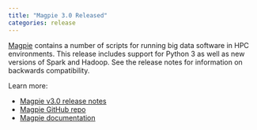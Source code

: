 ```yaml
---
title: "Magpie 3.0 Released"
categories: release
---
```


[Magpie](https://github.com/LLNL/magpie) contains a number of scripts for running big data software in HPC environments. This release includes support for Python 3 as well as new versions of Spark and Hadoop. See the release notes for information on backwards compatibility.

Learn more:

- [Magpie v3.0 release notes](https://github.com/LLNL/magpie/releases/tag/3.0)
- [Magpie GitHub repo](https://github.com/LLNL/magpie)
- [Magpie documentation](https://github.com/LLNL/magpie/tree/master/doc)
